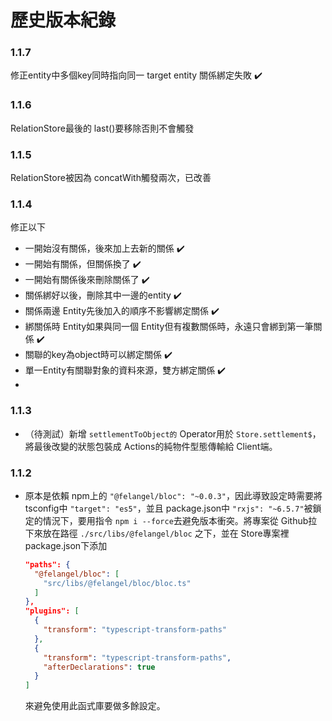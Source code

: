 # 歷史版本紀錄

### 1.1.7
修正entity中多個key同時指向同一 target entity 關係綁定失敗 ✔️
### 1.1.6
RelationStore最後的 last()要移除否則不會觸發
### 1.1.5
RelationStore被因為 concatWith觸發兩次，已改善
### 1.1.4

修正以下  
* 一開始沒有關係，後來加上去新的關係 ✔️
* 一開始有關係，但關係換了 ✔️
* 一開始有關係後來刪除關係了 ✔️
* 關係綁好以後，刪除其中一邊的entity ✔️
* 關係兩邊 Entity先後加入的順序不影響綁定關係 ✔️
* 綁關係時 Entity如果與同一個 Entity但有複數關係時，永遠只會綁到第一筆關係 ✔️
* 關聯的key為object時可以綁定關係 ✔️
* 單一Entity有關聯對象的資料來源，雙方綁定關係 ✔️
* 
### 1.1.3

* （待測試）新增 `settlementToObject的` Operator用於 `Store.settlement$`，將最後改變的狀態包裝成 Actions的純物件型態傳輸給 Client端。

### 1.1.2

* 原本是依賴 npm上的 `"@felangel/bloc": "~0.0.3"`，因此導致設定時需要將 tsconfig中 `"target": "es5"`，並且 package.json中 `"rxjs": "~6.5.7"`被鎖定的情況下，要用指令 `npm i --force`去避免版本衝突。將專案從 Github拉下來放在路徑 `./src/libs/@felangel/bloc` 之下，並在 Store專案裡 package.json下添加

    ```json
    "paths": {
      "@felangel/bloc": [
        "src/libs/@felangel/bloc/bloc.ts"
      ]
    },
    "plugins": [
      {
        "transform": "typescript-transform-paths"
      },
      {
        "transform": "typescript-transform-paths",
        "afterDeclarations": true
      }
    ]
    ```

    來避免使用此函式庫要做多餘設定。
